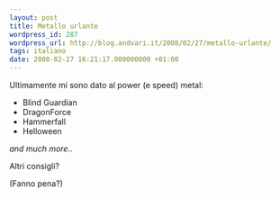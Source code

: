 ```yaml
---
layout: post
title: Metallo urlante
wordpress_id: 287
wordpress_url: http://blog.andvari.it/2008/02/27/metallo-urlante/
tags: italiano
date: 2008-02-27 16:21:17.000000000 +01:00
---
```

Ultimamente mi sono dato al power (e speed) metal:
<ul>
	<li>Blind Guardian</li>
	<li>DragonForce</li>
	<li>Hammerfall</li>
	<li>Helloween</li>
</ul>
<em>and much more..</em>

Altri consigli?

(Fanno pena?)
